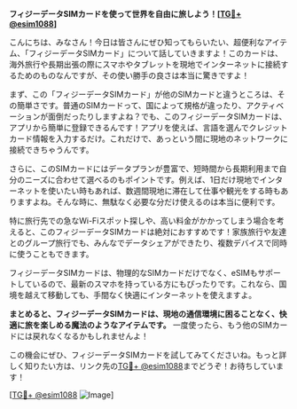 **フィジーデータSIMカードを使って世界を自由に旅しよう！[[TG💪+ @esim1088](https://t.me/s/esim1088)]**

こんにちは、みなさん！今日は皆さんにぜひ知ってもらいたい、超便利なアイテム、「フィジーデータSIMカード」について話していきますよ！このカードは、海外旅行や長期出張の際にスマホやタブレットを現地でインターネットに接続するためのものなんですが、その使い勝手の良さは本当に驚きですよ！

まず、この「フィジーデータSIMカード」が他のSIMカードと違うところは、その簡単さです。普通のSIMカードって、国によって規格が違ったり、アクティベーションが面倒だったりしますよね？でも、このフィジーデータSIMカードは、アプリから簡単に登録できるんです！アプリを使えば、言語を選んでクレジットカード情報を入力するだけ。これだけで、あっという間に現地のネットワークに接続できちゃうんです。

さらに、このSIMカードにはデータプランが豊富で、短時間から長期利用まで自分のニーズに合わせて選べるのもポイントです。例えば、1日だけ現地でインターネットを使いたい時もあれば、数週間現地に滞在して仕事や観光をする時もありますよね。そんな時に、無駄なく必要な分だけ使えるのは本当に便利です。

特に旅行先での急なWi-Fiスポット探しや、高い料金がかかってしまう場合を考えると、このフィジーデータSIMカードは絶対におすすめです！家族旅行や友達とのグループ旅行でも、みんなでデータシェアができたり、複数デバイスで同時に使うこともできます。

フィジーデータSIMカードは、物理的なSIMカードだけでなく、eSIMもサポートしているので、最新のスマホを持っている方にもぴったりです。これなら、国境を越えて移動しても、手間なく快適にインターネットを使えますよ。

**まとめると、フィジーデータSIMカードは、現地の通信環境に困ることなく、快適に旅を楽しめる魔法のようなアイテムです。** 一度使ったら、もう他のSIMカードには戻れなくなるかもしれませんよ！

この機会にぜひ、フィジーデータSIMカードを試してみてくださいね。もっと詳しく知りたい方は、リンク先の[TG💪+ @esim1088](https://t.me/s/esim1088)までどうぞ！お待ちしています！

[[TG💪+ @esim1088](https://t.me/s/esim1088) ![Image](https://i.postimg.cc/Y0z9fWf4/image.png)]